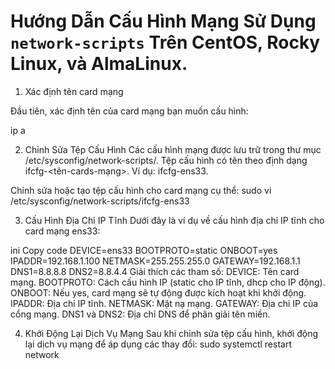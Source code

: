 # Hướng Dẫn Cấu Hình Mạng Sử Dụng `network-scripts` Trên CentOS, Rocky Linux, và AlmaLinux.

1. Xác định tên card mạng

Đầu tiên, xác định tên của card mạng bạn muốn cấu hình:

ip a

2. Chỉnh Sửa Tệp Cấu Hình
Các cấu hình mạng được lưu trữ trong thư mục /etc/sysconfig/network-scripts/. Tệp cấu hình có tên theo định dạng ifcfg-<tên-cards-mạng>. Ví dụ: ifcfg-ens33.

Chỉnh sửa hoặc tạo tệp cấu hình cho card mạng cụ thể:
sudo vi /etc/sysconfig/network-scripts/ifcfg-ens33

3. Cấu Hình Địa Chỉ IP Tĩnh
Dưới đây là ví dụ về cấu hình địa chỉ IP tĩnh cho card mạng ens33:

ini
Copy code
DEVICE=ens33
BOOTPROTO=static
ONBOOT=yes
IPADDR=192.168.1.100
NETMASK=255.255.255.0
GATEWAY=192.168.1.1
DNS1=8.8.8.8
DNS2=8.8.4.4
Giải thích các tham số:
DEVICE: Tên card mạng.
BOOTPROTO: Cách cấu hình IP (static cho IP tĩnh, dhcp cho IP động).
ONBOOT: Nếu yes, card mạng sẽ tự động được kích hoạt khi khởi động.
IPADDR: Địa chỉ IP tĩnh.
NETMASK: Mặt nạ mạng.
GATEWAY: Địa chỉ IP của cổng mạng.
DNS1 và DNS2: Địa chỉ DNS để phân giải tên miền.

4. Khởi Động Lại Dịch Vụ Mạng
Sau khi chỉnh sửa tệp cấu hình, khởi động lại dịch vụ mạng để áp dụng các thay đổi:
sudo systemctl restart network
